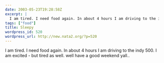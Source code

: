 ```yaml
---
date: 2003-05-23T19:28:58Z
excerpt: |
  I am tired. I need food again. In about 4 hours I am driving to the indy 500. I am excited -  but tired as well. well have a good weekend yall..
tags: ["food"]
title: Sleepy
wordpress_id: 520
wordpress_url: http://new.nata2.org/?p=520
---
```


I am tired. I need food again. In about 4 hours I am driving to the indy 500. I am excited -  but tired as well. well have a good weekend yall..

